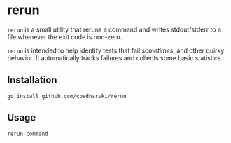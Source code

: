 # rerun

`rerun` is a small utility that reruns a command and writes stdout/stderr to a file whenever the exit code is non-zero.

`rerun` is intended to help identify tests that fail *sometimes*, and other quirky behavior. It automatically tracks failures and collects some basic statistics.

## Installation

    go install github.com/cbednarski/rerun

## Usage

    rerun command
